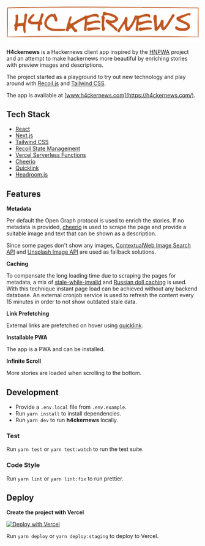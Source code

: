 ![H4ckernews](./public/logo.png)

**H4ckernews** is a Hackernews client app inspired by the [HNPWA](https://hnpwa.com/) project and an attempt to make hackernews more beautiful by enriching stories with preview images and descriptions.

The project started as a playground to try out new technology and play around with [Recoil.js](https://recoiljs.org/) and [Tailwind CSS](https://tailwindcss.com/).

The app is available at [www.h4ckernews.com](https://h4ckernews.com/).

## Tech Stack

- [React](https://reactjs.org/)
- [Next.js](https://nextjs.org/)
- [Tailwind CSS](https://tailwindcss.com/)
- [Recoil State Management](https://recoiljs.org/)
- [Vercel Serverless Functions](https://vercel.com/docs/serverless-functions/introduction)
- [Cheerio](https://cheerio.js.org/)
- [Quicklink](https://github.com/GoogleChromeLabs/quicklink)
- [Headroom.js](https://wicky.nillia.ms/headroom.js/)

## Features

**Metadata**

Per default the Open Graph protocol is used to enrich the stories. If no metadata is provided, [cheerio](<[https://cheerio.js.org/](https://cheerio.js.org/)>) is used to scrape the page and provide a suitable image and text that can be shown as a description.

Since some pages don't show any images, [ContextualWeb Image Search API](<[https://contextualweb.io/image-search-api/](https://contextualweb.io/image-search-api/)>) and [Unsplash Image API](<[https://unsplash.com/developers](https://unsplash.com/developers)>) are used as fallback solutions.

**Caching**

To compensate the long loading time due to scraping the pages for metadata, a mix of [stale-while-invalid](https://vercel.com/docs/serverless-functions/edge-caching#stale-while-revalidate) and [Russian doll caching](https://blog.appsignal.com/2018/04/03/russian-doll-caching-in-rails.html) is used. With this technique instant page load can be achieved without any backend database. An external cronjob service is used to refresh the content every 15 minutes in order to not show outdated stale data.

**Link Prefetching**

External links are prefetched on hover using [quicklink](https://github.com/GoogleChromeLabs/quicklink).

**Installable PWA**

The app is a PWA and can be installed.

**Infinite Scroll**

More stories are loaded when scrolling to the bottom.

## Development

- Provide a `.env.local` file from `.env.example`.
- Run `yarn install` to install dependencies.
- Run `yarn dev` to run **h4ckernews** locally.

### Test

Run `yarn test` or `yarn test:watch` to run the test suite.

### Code Style

Run `yarn lint` or `yarn lint:fix` to run prettier.

## Deploy

**Create the project with Vercel**

[![Deploy with Vercel](https://vercel.com/button)](https://vercel.com/new/git/external?repository-url=https%3A%2F%2Fgithub.com%2Folerichter00%2Fh4ckernews&project-name=h4ckernews&repository-name=h4ckernews)

Run `yarn deploy` or `yarn deploy:staging` to deploy to Vercel.
